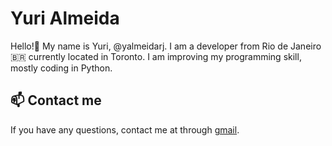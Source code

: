 # Yuri Almeida 

Hello!👋 My name is Yuri, @yalmeidarj. I am a developer from Rio de Janeiro 🇧🇷 currently located in Toronto. I am improving my programming skill, mostly coding in Python. 

## 📫 Contact me

If you have any questions, contact me at through [gmail](https://mail.google.com/mail/u/0/#inbox).



<!---
yalmeidarj/yalmeidarj is a ✨ special ✨ repository because its `README.md` (this file) appears on your GitHub profile.
You can click the Preview link to take a look at your changes.
--->
